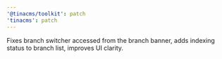 ```yaml
---
'@tinacms/toolkit': patch
'tinacms': patch
---
```


Fixes branch switcher accessed from the branch banner, adds indexing status to branch list, improves UI clarity.
